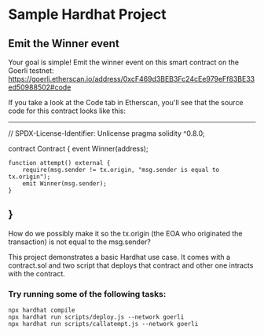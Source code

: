 # Sample Hardhat Project
## Emit the Winner event
Your goal is simple! Emit the winner event on this smart contract on the Goerli testnet: https://goerli.etherscan.io/address/0xcF469d3BEB3Fc24cEe979eFf83BE33ed50988502#code

If you take a look at the Code tab in Etherscan, you'll see that the source code for this contract looks like this:

------------------------------------------------------
// SPDX-License-Identifier: Unlicense
pragma solidity ^0.8.0;

contract Contract {
    event Winner(address);

    function attempt() external {
        require(msg.sender != tx.origin, "msg.sender is equal to tx.origin");
        emit Winner(msg.sender);
    }
}
------------------------------------------------------
How do we possibly make it so the tx.origin (the EOA who originated the transaction) is not equal to the msg.sender? 

This project demonstrates a basic Hardhat use case. It comes with a contract.sol and two script that deploys that contract and other one intracts with the contract.

### Try running some of the following tasks:
```Terminal
npx hardhat compile
npx hardhat run scripts/deploy.js --network goerli
npx hardhat run scripts/callatempt.js --network goerli
```
